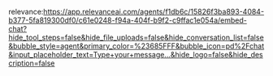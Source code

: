 relevance:https://app.relevanceai.com/agents/f1db6c/15826f3ba893-4084-b377-5fa819300df0/c61e0248-f94a-404f-b9f2-c9ffac1e054a/embed-chat?hide_tool_steps=false&hide_file_uploads=false&hide_conversation_list=false&bubble_style=agent&primary_color=%23685FFF&bubble_icon=pd%2Fchat&input_placeholder_text=Type+your+message...&hide_logo=false&hide_description=false
